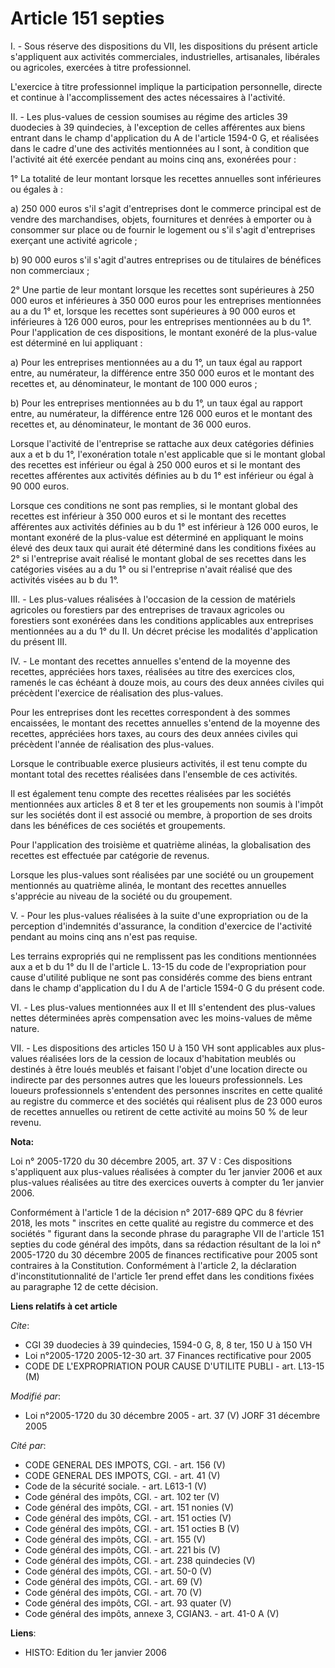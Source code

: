 # Article 151 septies

I. - Sous réserve des dispositions du VII, les dispositions du présent article s'appliquent aux activités commerciales,
industrielles, artisanales, libérales ou agricoles, exercées à titre professionnel.

L'exercice à titre professionnel implique la participation personnelle, directe et continue à l'accomplissement des actes
nécessaires à l'activité.

II. - Les plus-values de cession soumises au régime des articles 39 duodecies à 39 quindecies, à l'exception de celles
afférentes aux biens entrant dans le champ d'application du A de l'article 1594-0 G, et réalisées dans le cadre d'une des
activités mentionnées au I sont, à condition que l'activité ait été exercée pendant au moins cinq ans, exonérées pour :

1° La totalité de leur montant lorsque les recettes annuelles sont inférieures ou égales à :

a) 250 000 euros s'il s'agit d'entreprises dont le commerce principal est de vendre des marchandises, objets, fournitures et
denrées à emporter ou à consommer sur place ou de fournir le logement ou s'il s'agit d'entreprises exerçant une activité
agricole ;

b) 90 000 euros s'il s'agit d'autres entreprises ou de titulaires de bénéfices non commerciaux ;

2° Une partie de leur montant lorsque les recettes sont supérieures à 250 000 euros et inférieures à 350 000 euros pour les
entreprises mentionnées au a du 1° et, lorsque les recettes sont supérieures à 90 000 euros et inférieures à 126 000 euros,
pour les entreprises mentionnées au b du 1°. Pour l'application de ces dispositions, le montant exonéré de la plus-value est
déterminé en lui appliquant :

a) Pour les entreprises mentionnées au a du 1°, un taux égal au rapport entre, au numérateur, la différence entre 350 000
euros et le montant des recettes et, au dénominateur, le montant de 100 000 euros ;

b) Pour les entreprises mentionnées au b du 1°, un taux égal au rapport entre, au numérateur, la différence entre 126 000
euros et le montant des recettes et, au dénominateur, le montant de 36 000 euros.

Lorsque l'activité de l'entreprise se rattache aux deux catégories définies aux a et b du 1°, l'exonération totale n'est
applicable que si le montant global des recettes est inférieur ou égal à 250 000 euros et si le montant des recettes
afférentes aux activités définies au b du 1° est inférieur ou égal à 90 000 euros.

Lorsque ces conditions ne sont pas remplies, si le montant global des recettes est inférieur à 350 000 euros et si le montant
des recettes afférentes aux activités définies au b du 1° est inférieur à 126 000 euros, le montant exonéré de la plus-value
est déterminé en appliquant le moins élevé des deux taux qui aurait été déterminé dans les conditions fixées au 2° si
l'entreprise avait réalisé le montant global de ses recettes dans les catégories visées au a du 1° ou si l'entreprise n'avait
réalisé que des activités visées au b du 1°.

III. - Les plus-values réalisées à l'occasion de la cession de matériels agricoles ou forestiers par des entreprises de
travaux agricoles ou forestiers sont exonérées dans les conditions applicables aux entreprises mentionnées au a du 1° du II.
Un décret précise les modalités d'application du présent III.

IV. - Le montant des recettes annuelles s'entend de la moyenne des recettes, appréciées hors taxes, réalisées au titre des
exercices clos, ramenés le cas échéant à douze mois, au cours des deux années civiles qui précèdent l'exercice de réalisation
des plus-values.

Pour les entreprises dont les recettes correspondent à des sommes encaissées, le montant des recettes annuelles s'entend de
la moyenne des recettes, appréciées hors taxes, au cours des deux années civiles qui précèdent l'année de réalisation des
plus-values.

Lorsque le contribuable exerce plusieurs activités, il est tenu compte du montant total des recettes réalisées dans
l'ensemble de ces activités.

Il est également tenu compte des recettes réalisées par les sociétés mentionnées aux articles 8 et 8 ter et les groupements
non soumis à l'impôt sur les sociétés dont il est associé ou membre, à proportion de ses droits dans les bénéfices de ces
sociétés et groupements.

Pour l'application des troisième et quatrième alinéas, la globalisation des recettes est effectuée par catégorie de revenus.

Lorsque les plus-values sont réalisées par une société ou un groupement mentionnés au quatrième alinéa, le montant des
recettes annuelles s'apprécie au niveau de la société ou du groupement.

V. - Pour les plus-values réalisées à la suite d'une expropriation ou de la perception d'indemnités d'assurance, la condition
d'exercice de l'activité pendant au moins cinq ans n'est pas requise.

Les terrains expropriés qui ne remplissent pas les conditions mentionnées aux a et b du 1° du II de l'article L. 13-15 du
code de l'expropriation pour cause d'utilité publique ne sont pas considérés comme des biens entrant dans le champ
d'application du I du A de l'article 1594-0 G du présent code.

VI. - Les plus-values mentionnées aux II et III s'entendent des plus-values nettes déterminées après compensation avec les
moins-values de même nature.

VII. - Les dispositions des articles 150 U à 150 VH sont applicables aux plus-values réalisées lors de la cession de locaux
d'habitation meublés ou destinés à être loués meublés et faisant l'objet d'une location directe ou indirecte par des
personnes autres que les loueurs professionnels. Les loueurs professionnels s'entendent des personnes inscrites en cette
qualité au registre du commerce et des sociétés qui réalisent plus de 23 000 euros de recettes annuelles ou retirent de cette
activité au moins 50 % de leur revenu.

**Nota:**

Loi n° 2005-1720 du 30 décembre 2005, art. 37 V : Ces dispositions s'appliquent aux plus-values réalisées à compter du 1er
janvier 2006 et aux plus-values réalisées au titre des exercices ouverts à compter du 1er janvier 2006.

Conformément à l'article 1 de la décision n° 2017-689 QPC du 8 février 2018, les mots " inscrites en cette qualité au
registre du commerce et des sociétés " figurant dans la seconde phrase du paragraphe VII de l'article 151 septies du code
général des impôts, dans sa rédaction résultant de la loi n° 2005-1720 du 30 décembre 2005 de finances rectificative pour
2005 sont contraires à la Constitution. Conformément à l'article 2, la déclaration d'inconstitutionnalité de l'article 1er
prend effet dans les conditions fixées au paragraphe 12 de cette décision.

**Liens relatifs à cet article**

_Cite_:

  - CGI 39 duodecies à 39 quindecies, 1594-0 G, 8, 8 ter, 150 U à 150 VH
  - Loi n°2005-1720 2005-12-30 art. 37 Finances rectificative pour 2005
  - CODE DE L'EXPROPRIATION POUR CAUSE D'UTILITE PUBLI - art. L13-15 (M)

_Modifié par_:

  - Loi n°2005-1720 du 30 décembre 2005 - art. 37 (V) JORF 31 décembre 2005

_Cité par_:

  - CODE GENERAL DES IMPOTS, CGI. - art. 156 (V)
  - CODE GENERAL DES IMPOTS, CGI. - art. 41 (V)
  - Code de la sécurité sociale. - art. L613-1 (V)
  - Code général des impôts, CGI. - art. 102 ter (V)
  - Code général des impôts, CGI. - art. 151 nonies (V)
  - Code général des impôts, CGI. - art. 151 octies (V)
  - Code général des impôts, CGI. - art. 151 octies B (V)
  - Code général des impôts, CGI. - art. 155 (V)
  - Code général des impôts, CGI. - art. 221 bis (V)
  - Code général des impôts, CGI. - art. 238 quindecies (V)
  - Code général des impôts, CGI. - art. 50-0 (V)
  - Code général des impôts, CGI. - art. 69 (V)
  - Code général des impôts, CGI. - art. 70 (V)
  - Code général des impôts, CGI. - art. 93 quater (V)
  - Code général des impôts, annexe 3, CGIAN3. - art. 41-0 A (V)

**Liens**:

  - HISTO: Edition du 1er janvier 2006
